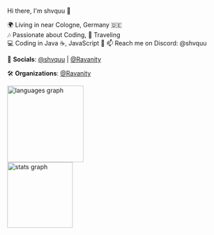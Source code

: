 <!--
**Shvquu/shvquu** is a ✨ _special_ ✨ repository because its `README.md` (this file) appears on your GitHub profile.

Here are some ideas to get you started:

- 🔭 I’m currently working on ...
- 🌱 I’m currently learning ...
- 👯 I’m looking to collaborate on ...
- 🤔 I’m looking for help with ...
- 💬 Ask me about ...
- 📫 How to reach me: ...
- 😄 Pronouns: ...
- ⚡ Fun fact: ...
-->

Hi there, I'm shvquu 👋

🌍 Living in near Cologne, Germany 🇩🇪  
🎶 Passionate about Coding, 🌄 Traveling  
💻 Coding in Java ☕, JavaScript 🐍 
📫 Reach me on Discord: @shvquu  

🔗 **Socials**: [@shvquu](https://instagram.com/shvquu) | [@Ravanity](https://twitter.com/ravanitynetwork)

🛠️ **Organizations**: [@Ravanity](https://github.com/Ravanity)

<div align="left">
  <img src="https://github-readme-stats.vercel.app/api/top-langs/?username=shvquu&theme=dark" height="175" alt="languages graph"/>
  <br>
  <img src="https://github-readme-stats.vercel.app/api?username=shvquu&show_icons=true&theme=dark" height="150" alt="stats graph"/>
</div>
